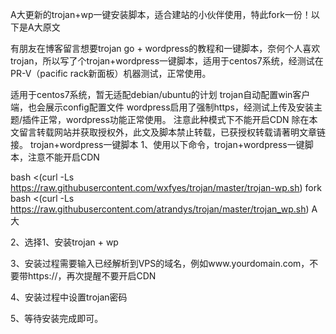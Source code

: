 A大更新的trojan+wp一键安装脚本，适合建站的小伙伴使用，特此fork一份！以下是A大原文

有朋友在博客留言想要trojan go + wordpress的教程和一键脚本，奈何个人喜欢trojan，所以写了个trojan+wordpress一键脚本，适用于centos7系统，经测试在PR-V（pacific rack新面板）机器测试，正常使用。

适用于centos7系统，暂无适配debian/ubuntu的计划
trojan自动配置win客户端，也会展示config配置文件
wordpress启用了强制https，经测试上传及安装主题/插件正常，wordpress功能正常使用。
注意此种模式下不能开启CDN
除在本文留言转载网站并获取授权外，此文及脚本禁止转载，已获授权转载请著明文章链接。
trojan+wordpress一键脚本
1、使用以下命令，trojan+wordpress一键脚本，注意不能开启CDN

bash <(curl -Ls https://raw.githubusercontent.com/wxfyes/trojan/master/trojan-wp.sh)    fork
bash <(curl -Ls https://raw.githubusercontent.com/atrandys/trojan/master/trojan_wp.sh)  A大


2、选择1、安装trojan + wp

3、安装过程需要输入已经解析到VPS的域名，例如www.yourdomain.com，不要带https://，再次提醒不要开启CDN

4、安装过程中设置trojan密码

5、等待安装完成即可。
